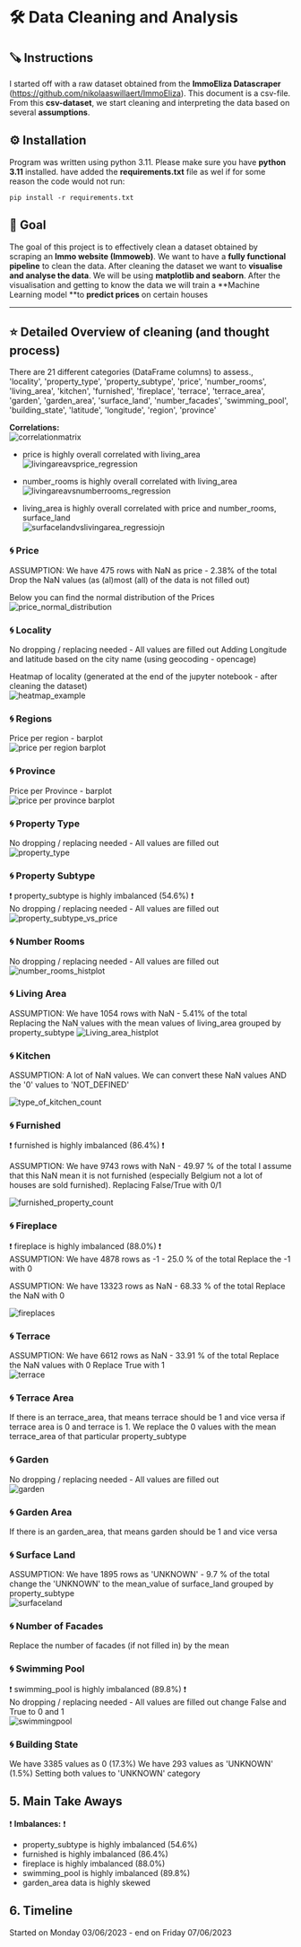 #  :hammer_and_wrench: Data Cleaning and Analysis 

## :carpentry_saw: Instructions
I started off with a raw dataset obtained from the **ImmoEliza Datascraper** (https://github.com/nikolaaswillaert/ImmoEliza). This document is a csv-file.
From this **csv-dataset**, we start cleaning and interpreting the data based on several **assumptions**.

## :gear: Installation

Program was written using python 3.11. Please make sure you have **python 3.11** installed. have added the **requirements.txt** file as wel if for some reason the code would not run:
```
pip install -r requirements.txt
```
## :nazar_amulet: Goal 
The goal of this project is to effectively clean a dataset obtained by scraping an **Immo website (Immoweb)**. We want to have a **fully functional pipeline** to clean the data. After cleaning the dataset we want to **visualise and analyse the data**. We will be using **matplotlib and seaborn**. After the visualisation and getting to know the data we will train a **Machine Learning model **to **predict prices** on certain houses



----------------------------------------------------------------------------------------------------------
## :star: Detailed Overview of cleaning (and thought process)
There are 21 different categories (DataFrame columns) to assess.,<br>
'locality', 'property_type', 'property_subtype', 'price', 'number_rooms', 'living_area', 'kitchen', 'furnished', 'fireplace', 'terrace', 'terrace_area', 'garden', 'garden_area', 'surface_land', 'number_facades', 'swimming_pool', 'building_state', 'latitude', 'longitude', 'region', 'province'

**Correlations:** <br>
![correlationmatrix](https://github.com/nikolaaswillaert/ImmoElizaDataAnalysis/assets/106211266/3b2a3306-2700-4a6f-bb98-0e8493fc4451) <br>

- price is highly overall correlated with living_area <br>
![livingareavsprice_regression](https://github.com/nikolaaswillaert/ImmoElizaDataAnalysis/assets/106211266/c3ea8aa1-5011-45ac-bd1a-1f7ea7ea1ae3)

- number_rooms is highly overall correlated with living_area <br>
![livingareavsnumberrooms_regression](https://github.com/nikolaaswillaert/ImmoElizaDataAnalysis/assets/106211266/2ddfafa8-3c00-499b-aef3-ea49c3098b16)

- living_area is highly overall correlated with price and number_rooms, surface_land <br>
  ![surfacelandvslivingarea_regressiojn](https://github.com/nikolaaswillaert/ImmoElizaDataAnalysis/assets/106211266/ec0f1c5c-b793-4ad5-b1ca-70a0e72ed0b4)

### :cyclone: Price
ASSUMPTION:  We have 475 rows with NaN as price - 2.38% of the total
Drop the NaN values (as (al)most (all) of the data is not filled out) 

Below you can find the normal distribution of the Prices<br>
![price_normal_distribution](https://github.com/nikolaaswillaert/ImmoElizaDataAnalysis/assets/106211266/5ec7b8c2-b7c0-4eef-b2b2-8b60968f9c61)


### :cyclone: Locality
No dropping / replacing needed - All values are filled out
Adding Longitude and latitude based on the city name (using geocoding - opencage)

Heatmap of locality (generated at the end of the jupyter notebook - after cleaning the dataset) <br>
![heatmap_example](https://github.com/nikolaaswillaert/ImmoElizaDataAnalysis/assets/106211266/6d1101cc-adc9-4bef-9d2b-f216a2efa5c1)

### :cyclone: Regions <br>
Price per region - barplot<br>
![price per region barplot](https://github.com/nikolaaswillaert/ImmoElizaDataAnalysis/assets/106211266/c85ce71a-08bc-4ce3-9123-1e82d7e904df)
<br>

### :cyclone: Province <br>
Price per Province - barplot<br>
![price per province barplot](https://github.com/nikolaaswillaert/ImmoElizaDataAnalysis/assets/106211266/72da4414-ca49-46e5-b64b-9a3a4712d1d2)


### :cyclone: Property Type <br>
No dropping / replacing needed - All values are filled out <br>
![property_type](https://github.com/nikolaaswillaert/ImmoElizaDataAnalysis/assets/106211266/15f6cafe-158b-46e3-a0e9-25c3a5fae3dd)


### :cyclone: Property Subtype
:exclamation: property_subtype is highly imbalanced (54.6%) :exclamation: <br>
No dropping / replacing needed - All values are filled out <br>
![property_subtype_vs_price](https://github.com/nikolaaswillaert/ImmoElizaDataAnalysis/assets/106211266/42183af5-66ed-471f-afc8-a950a7e5333d)

### :cyclone: Number Rooms <br>
No dropping / replacing needed - All values are filled out <br>
![number_rooms_histplot](https://github.com/nikolaaswillaert/ImmoElizaDataAnalysis/assets/106211266/11bfeee2-6c24-48b2-b0e2-6825427b109c)

### :cyclone: Living Area
ASSUMPTION: We have 1054 rows with NaN - 5.41% of the total <br>
Replacing the NaN values with the mean values of living_area grouped by property_subtype
![Living_area_histplot](https://github.com/nikolaaswillaert/ImmoElizaDataAnalysis/assets/106211266/42c580d5-1d70-491b-97d6-ce573263d239)


### :cyclone: Kitchen
ASSUMPTION: A lot of NaN values. We can convert these NaN values AND the '0' values to 'NOT_DEFINED' <br>

![type_of_kitchen_count](https://github.com/nikolaaswillaert/ImmoElizaDataAnalysis/assets/106211266/86933170-8d24-43b1-8a5e-ba5f5528c225)


### :cyclone: Furnished
:exclamation: furnished is highly imbalanced (86.4%)	 :exclamation: <br>

ASSUMPTION: We have 9743 rows with NaN - 49.97 % of the total
I assume that this NaN mean it is not furnished (especially Belgium not a lot of houses are sold furnished). Replacing False/True with 0/1 <br>

![furnished_property_count](https://github.com/nikolaaswillaert/ImmoElizaDataAnalysis/assets/106211266/e0c43967-31ef-4bbb-b6e7-4a3a1e333937)


### :cyclone: Fireplace <br>
:exclamation: fireplace is highly imbalanced (88.0%)	 :exclamation: <br>
ASSUMPTION: We have 4878 rows as -1 - 25.0 % of the total
Replace the -1 with 0 <br>

ASSUMPTION: We have 13323 rows as NaN - 68.33 % of the total
Replace the NaN with 0 <br>

![fireplaces](https://github.com/nikolaaswillaert/ImmoElizaDataAnalysis/assets/106211266/2a9ca642-30fc-4c92-8652-e523251fa2dc)

### :cyclone: Terrace
ASSUMPTION: We have 6612 rows as NaN - 33.91 % of the total
Replace the NaN values with 0
Replace True with 1 <br>
![terrace](https://github.com/nikolaaswillaert/ImmoElizaDataAnalysis/assets/106211266/26b3bc74-170c-4a63-942d-85f1edd5400f)

### :cyclone: Terrace Area
If there is an terrace_area, that means terrace should be 1 and vice versa
if terrace area is 0 and terrace is 1. We replace the 0 values with the mean terrace_area of that particular property_subtype

### :cyclone: Garden
No dropping / replacing needed - All values are filled out <br>
![garden](https://github.com/nikolaaswillaert/ImmoElizaDataAnalysis/assets/106211266/75c4961b-740b-45c9-881c-43ee4fa4a5ca)

### :cyclone: Garden Area
If there is an garden_area, that means garden should be 1 and vice versa

### :cyclone: Surface Land
ASSUMPTION: We have 1895 rows as 'UNKNOWN' - 9.7 % of the total
change the 'UNKNOWN' to the mean_value of surface_land grouped by property_subtype <br>
![surfaceland](https://github.com/nikolaaswillaert/ImmoElizaDataAnalysis/assets/106211266/9092490d-d878-4142-9a80-c8ddbd9bb4f0)

### :cyclone: Number of Facades
Replace the number of facades (if not filled in) by the mean 

### :cyclone: Swimming Pool
:exclamation: swimming_pool is highly imbalanced (89.8%) :exclamation: <br>
No dropping / replacing needed - All values are filled out
change False and True to 0 and 1 <br>
![swimmingpool](https://github.com/nikolaaswillaert/ImmoElizaDataAnalysis/assets/106211266/f648159e-60db-40a0-8ce8-6e28f1d23b1f)

### :cyclone: Building State
We have 3385 values as 0 (17.3%)
We have 293 values as 'UNKNOWN' (1.5%)
Setting both values to 'UNKNOWN' category

## 5. Main Take Aways



:exclamation: **Imbalances:** :exclamation:
- property_subtype is highly imbalanced (54.6%)
- furnished is highly imbalanced (86.4%)	
- fireplace is highly imbalanced (88.0%)	
- swimming_pool is highly imbalanced (89.8%)	
- garden_area data is highly skewed

## 6. Timeline
Started on Monday 03/06/2023 - end on Friday 07/06/2023
